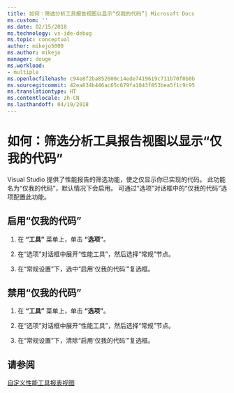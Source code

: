 ```yaml
---
title: 如何：筛选分析工具报告视图以显示“仅我的代码”| Microsoft Docs
ms.custom: ''
ms.date: 02/15/2018
ms.technology: vs-ide-debug
ms.topic: conceptual
author: mikejo5000
ms.author: mikejo
manager: douge
ms.workload:
- multiple
ms.openlocfilehash: c94e8f2ba852600c14ede7419619c711b70f0b0b
ms.sourcegitcommit: 42ea834b446ac65c679fa1043f853bea5f1c9c95
ms.translationtype: HT
ms.contentlocale: zh-CN
ms.lasthandoff: 04/19/2018
---
```

# <a name="how-to-filter-profiling-tools-report-views-to-display-just-my-code"></a>如何：筛选分析工具报告视图以显示“仅我的代码”

Visual Studio 提供了性能报告的筛选功能，使之仅显示你已实现的代码。 此功能名为“仅我的代码”，默认情况下会启用。 可通过“选项”对话框中的“仅我的代码”选项配置此功能。

## <a name="to-enable-just-my-code"></a>启用“仅我的代码”

1. 在 **“工具”** 菜单上，单击 **“选项”**。

2. 在“选项”对话框中展开“性能工具”，然后选择“常规”节点。

3. 在“常规设置”下，选中“启用‘仅我的代码’”复选框。

## <a name="to-disable-just-my-code"></a>禁用“仅我的代码”

1. 在 **“工具”** 菜单上，单击 **“选项”**。

2. 在“选项”对话框中展开“性能工具”，然后选择“常规”节点。

3. 在“常规设置”下，清除“启用‘仅我的代码’”复选框。

## <a name="see-also"></a>请参阅

[自定义性能工具报表视图](../profiling/customizing-performance-tools-report-views.md)